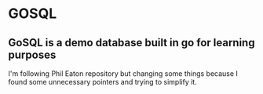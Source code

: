 # GOSQL 

## GoSQL is a demo database built in go for learning purposes 

I'm following Phil Eaton repository but changing some things because I found some unnecessary pointers and trying to 
simplify it.